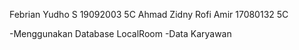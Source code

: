 Febrian Yudho S 
19092003 
5C
Ahmad Zidny Rofi Amir 
17080132
5C


-Menggunakan Database LocalRoom
-Data Karyawan
